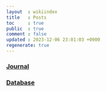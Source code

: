 ```yaml
---
layout  : wikiindex
title   : Posts
toc     : true
public  : true
comment : false
updated : 2023-12-06 23:01:03 +0900
regenerate: true
---
```


### [Journal](/wiki/journal)

### [Database](/wiki/database)